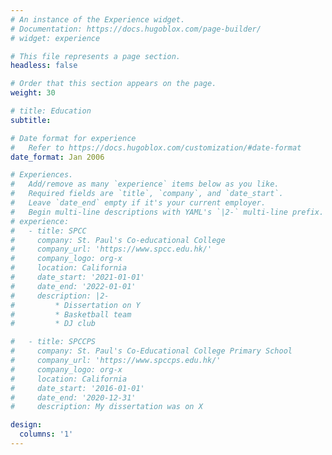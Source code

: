 ```yaml
---
# An instance of the Experience widget.
# Documentation: https://docs.hugoblox.com/page-builder/
# widget: experience

# This file represents a page section.
headless: false

# Order that this section appears on the page.
weight: 30

# title: Education
subtitle:

# Date format for experience
#   Refer to https://docs.hugoblox.com/customization/#date-format
date_format: Jan 2006

# Experiences.
#   Add/remove as many `experience` items below as you like.
#   Required fields are `title`, `company`, and `date_start`.
#   Leave `date_end` empty if it's your current employer.
#   Begin multi-line descriptions with YAML's `|2-` multi-line prefix.
# experience:
#   - title: SPCC
#     company: St. Paul's Co-educational College
#     company_url: 'https://www.spcc.edu.hk/'
#     company_logo: org-x
#     location: California
#     date_start: '2021-01-01'
#     date_end: '2022-01-01'
#     description: |2-
#         * Dissertation on Y
#         * Basketball team
#         * DJ club

#   - title: SPCCPS
#     company: St. Paul's Co-Educational College Primary School
#     company_url: 'https://www.spccps.edu.hk/'
#     company_logo: org-x
#     location: California
#     date_start: '2016-01-01'
#     date_end: '2020-12-31'
#     description: My dissertation was on X

design:
  columns: '1'
---
```

